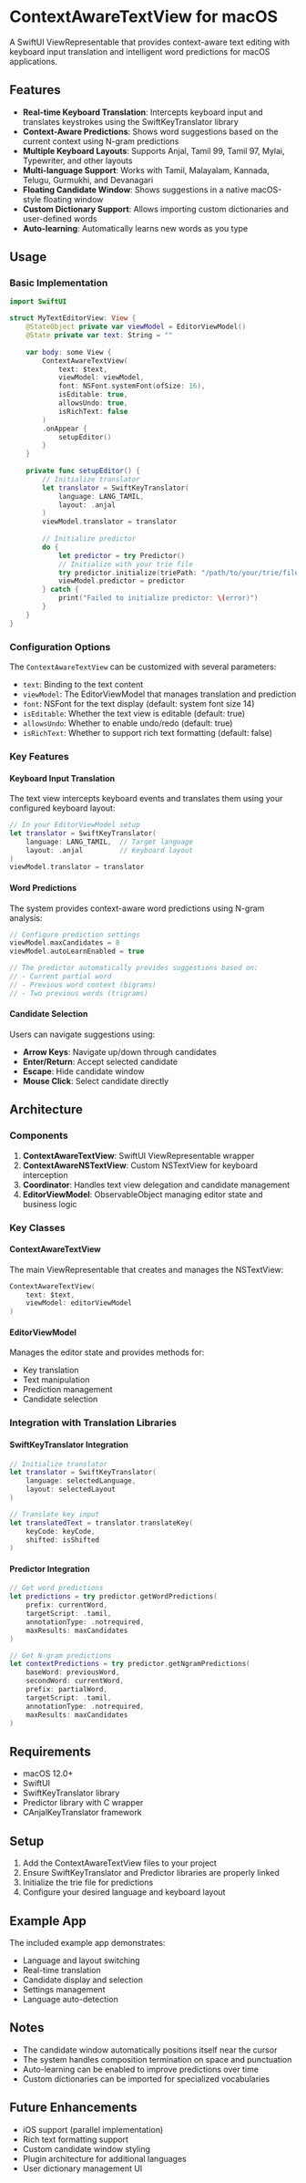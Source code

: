 # ContextAwareTextView for macOS

A SwiftUI ViewRepresentable that provides context-aware text editing with keyboard input translation and intelligent word predictions for macOS applications.

## Features

- **Real-time Keyboard Translation**: Intercepts keyboard input and translates keystrokes using the SwiftKeyTranslator library
- **Context-Aware Predictions**: Shows word suggestions based on the current context using N-gram predictions
- **Multiple Keyboard Layouts**: Supports Anjal, Tamil 99, Tamil 97, Mylai, Typewriter, and other layouts
- **Multi-language Support**: Works with Tamil, Malayalam, Kannada, Telugu, Gurmukhi, and Devanagari
- **Floating Candidate Window**: Shows suggestions in a native macOS-style floating window
- **Custom Dictionary Support**: Allows importing custom dictionaries and user-defined words
- **Auto-learning**: Automatically learns new words as you type

## Usage

### Basic Implementation

```swift
import SwiftUI

struct MyTextEditorView: View {
    @StateObject private var viewModel = EditorViewModel()
    @State private var text: String = ""
    
    var body: some View {
        ContextAwareTextView(
            text: $text,
            viewModel: viewModel,
            font: NSFont.systemFont(ofSize: 16),
            isEditable: true,
            allowsUndo: true,
            isRichText: false
        )
        .onAppear {
            setupEditor()
        }
    }
    
    private func setupEditor() {
        // Initialize translator
        let translator = SwiftKeyTranslator(
            language: LANG_TAMIL,
            layout: .anjal
        )
        viewModel.translator = translator
        
        // Initialize predictor
        do {
            let predictor = try Predictor()
            // Initialize with your trie file
            try predictor.initialize(triePath: "/path/to/your/trie/file")
            viewModel.predictor = predictor
        } catch {
            print("Failed to initialize predictor: \(error)")
        }
    }
}
```

### Configuration Options

The `ContextAwareTextView` can be customized with several parameters:

- `text`: Binding to the text content
- `viewModel`: The EditorViewModel that manages translation and prediction
- `font`: NSFont for the text display (default: system font size 14)
- `isEditable`: Whether the text view is editable (default: true)
- `allowsUndo`: Whether to enable undo/redo (default: true)
- `isRichText`: Whether to support rich text formatting (default: false)

### Key Features

#### Keyboard Input Translation

The text view intercepts keyboard events and translates them using your configured keyboard layout:

```swift
// In your EditorViewModel setup
let translator = SwiftKeyTranslator(
    language: LANG_TAMIL,  // Target language
    layout: .anjal         // Keyboard layout
)
viewModel.translator = translator
```

#### Word Predictions

The system provides context-aware word predictions using N-gram analysis:

```swift
// Configure prediction settings
viewModel.maxCandidates = 8
viewModel.autoLearnEnabled = true

// The predictor automatically provides suggestions based on:
// - Current partial word
// - Previous word context (bigrams)
// - Two previous words (trigrams)
```

#### Candidate Selection

Users can navigate suggestions using:
- **Arrow Keys**: Navigate up/down through candidates
- **Enter/Return**: Accept selected candidate
- **Escape**: Hide candidate window
- **Mouse Click**: Select candidate directly

## Architecture

### Components

1. **ContextAwareTextView**: SwiftUI ViewRepresentable wrapper
2. **ContextAwareNSTextView**: Custom NSTextView for keyboard interception
3. **Coordinator**: Handles text view delegation and candidate management
4. **EditorViewModel**: ObservableObject managing editor state and business logic

### Key Classes

#### ContextAwareTextView

The main ViewRepresentable that creates and manages the NSTextView:

```swift
ContextAwareTextView(
    text: $text,
    viewModel: editorViewModel
)
```

#### EditorViewModel

Manages the editor state and provides methods for:
- Key translation
- Text manipulation
- Prediction management
- Candidate selection

### Integration with Translation Libraries

#### SwiftKeyTranslator Integration

```swift
// Initialize translator
let translator = SwiftKeyTranslator(
    language: selectedLanguage,
    layout: selectedLayout
)

// Translate key input
let translatedText = translator.translateKey(
    keyCode: keyCode,
    shifted: isShifted
)
```

#### Predictor Integration

```swift
// Get word predictions
let predictions = try predictor.getWordPredictions(
    prefix: currentWord,
    targetScript: .tamil,
    annotationType: .notrequired,
    maxResults: maxCandidates
)

// Get N-gram predictions
let contextPredictions = try predictor.getNgramPredictions(
    baseWord: previousWord,
    secondWord: currentWord,
    prefix: partialWord,
    targetScript: .tamil,
    annotationType: .notrequired,
    maxResults: maxCandidates
)
```

## Requirements

- macOS 12.0+
- SwiftUI
- SwiftKeyTranslator library
- Predictor library with C wrapper
- CAnjalKeyTranslator framework

## Setup

1. Add the ContextAwareTextView files to your project
2. Ensure SwiftKeyTranslator and Predictor libraries are properly linked
3. Initialize the trie file for predictions
4. Configure your desired language and keyboard layout

## Example App

The included example app demonstrates:
- Language and layout switching
- Real-time translation
- Candidate display and selection
- Settings management
- Language auto-detection

## Notes

- The candidate window automatically positions itself near the cursor
- The system handles composition termination on space and punctuation
- Auto-learning can be enabled to improve predictions over time
- Custom dictionaries can be imported for specialized vocabularies

## Future Enhancements

- iOS support (parallel implementation)
- Rich text formatting support
- Custom candidate window styling
- Plugin architecture for additional languages
- User dictionary management UI
